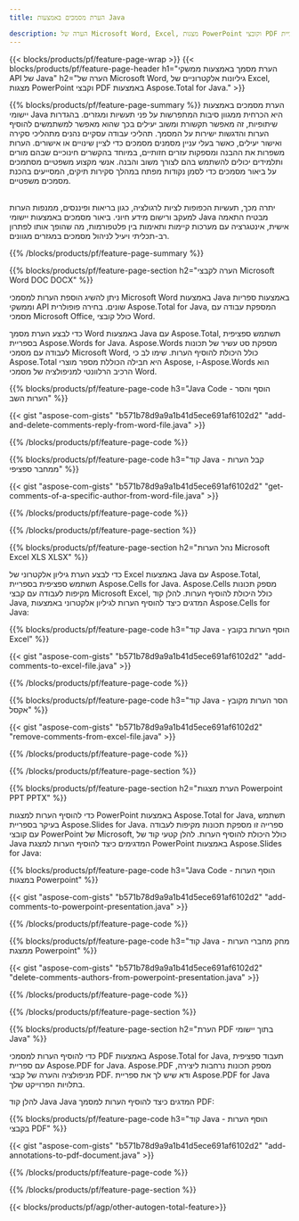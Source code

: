 ```yaml
---
title: הערת מסמכים באמצעות Java  

description: הערה של Microsoft Word, Excel, מצגות PowerPoint וקובצי PDF באמצעות אפליקציית Java שלך. נקה הערה בקלות.
---
```


{{< blocks/products/pf/feature-page-wrap >}}
{{< blocks/products/pf/feature-page-header h1="הערת מסמך באמצעות ממשקי API של Java" h2="הערה של Microsoft Word, גיליונות אלקטרוניים של Excel, מצגות PowerPoint וקבצי PDF באמצעות Aspose.Total for Java." >}}

{{% blocks/products/pf/feature-page-summary %}}
הערת מסמכים באמצעות יישומי Java היא הכרחית ממגוון סיבות המתפרשות על פני תעשיות ומגזרים.  בהגדרות שיתופיות, זה מאפשר תקשורת ומשוב יעילים בכך שהוא מאפשר למשתמשים להוסיף הערות והדגשות ישירות על המסמך. תהליכי עבודה עסקיים נהנים מתהליכי סקירה ואישור יעילים, כאשר בעלי עניין מסמנים מסמכים כדי לציין שינויים או אישורים. הערות משפרות את ההבנה ומספקות עזרים חזותיים, במיוחד בהקשרים חינוכיים שבהם מורים ותלמידים יכולים להשתמש בהם לצורך משוב והבנה.  אנשי מקצוע משפטיים מסתמכים על ביאור מסמכים כדי לסמן נקודות מפתח במהלך סקירות תיקים, המסייעים בהכנת מסמכים משפטיים. <br /><br />

יתרה מכך, תעשיות הכפופות לציות לרגולציה, כגון בריאות ופיננסים, ממנפות הערות למעקב ורישום מידע חיוני. ביאור מסמכים באמצעות יישומי Java מבטיח התאמה אישית, אינטגרציה עם מערכות קיימות ותאימות בין פלטפורמות, מה שהופך אותו לפתרון רב-תכליתי ויעיל לניהול מסמכים במגזרים מגוונים.

{{% /blocks/products/pf/feature-page-summary  %}}

{{% blocks/products/pf/feature-page-section  h2="הערה לקבצי Microsoft Word DOC DOCX" %}}

ניתן להשיג הוספת הערות למסמכי Microsoft Word באמצעות Java באמצעות ספריות וממשקי API שונים.  בחירה פופולרית Aspose.Total for Java, המספקת עבודה עם מסמכי Microsoft Office, כולל קובצי Word.   <br />

כדי לבצע הערת מסמך Word באמצעות Java עם Aspose.Total, תשתמש ספציפית בספריית Aspose.Words for Java.  Aspose.Words מספקת סט עשיר של תכונות לעבודה עם מסמכי Microsoft Word, כולל היכולת להוסיף הערות.  שימו לב כי Aspose.Total היא חבילה הכוללת מספר מוצרי Aspose, ו-Aspose.Words הוא הרכיב הרלוונטי למניפולציה של מסמכי Word.<br />

{{% blocks/products/pf/feature-page-code h3="Java Code - הוסף והסר הערות השב" %}}

{{< gist "aspose-com-gists" "b571b78d9a9a1b41d5ece691af6102d2" "add-and-delete-comments-reply-from-word-file.java" >}}

{{% /blocks/products/pf/feature-page-code  %}}

{{% blocks/products/pf/feature-page-code h3="קוד Java - קבל הערות ממחבר ספציפי" %}}

{{< gist "aspose-com-gists" "b571b78d9a9a1b41d5ece691af6102d2" "get-comments-of-a-specific-author-from-word-file.java" >}}

{{% /blocks/products/pf/feature-page-code  %}}

{{% /blocks/products/pf/feature-page-section %}}

{{% blocks/products/pf/feature-page-section  h2="נהל הערות Microsoft Excel XLS XLSX" %}}

כדי לבצע הערת גיליון אלקטרוני של Excel באמצעות Java עם Aspose.Total, תשתמש ספציפית בספריית Aspose.Cells for Java.  Aspose.Cells מספק תכונות מקיפות לעבודה עם קבצי Microsoft Excel, כולל היכולת להוסיף הערות.  להלן קוד Java, המדגים כיצד להוסיף הערות לגיליון אלקטרוני באמצעות Aspose.Cells for Java:<br />

{{% blocks/products/pf/feature-page-code h3="קוד Java - הוסף הערות בקובץ Excel" %}}

{{< gist "aspose-com-gists" "b571b78d9a9a1b41d5ece691af6102d2" "add-comments-to-excel-file.java" >}}

{{% /blocks/products/pf/feature-page-code  %}}

{{% blocks/products/pf/feature-page-code h3="קוד Java - הסר הערות מקובץ אקסל" %}}

{{< gist "aspose-com-gists" "b571b78d9a9a1b41d5ece691af6102d2" "remove-comments-from-excel-file.java" >}}

{{% /blocks/products/pf/feature-page-code  %}}

{{% /blocks/products/pf/feature-page-section %}}

{{% blocks/products/pf/feature-page-section  h2="הערת מצגות Powerpoint PPT PPTX" %}}

כדי להוסיף הערות למצגות PowerPoint באמצעות Aspose.Total for Java, תשתמש בעיקר בספריית Aspose.Slides for Java.  ספרייה זו מספקת תכונות מקיפות לעבודה עם קובצי PowerPoint של Microsoft, כולל היכולת להוסיף הערות.  להלן קטעי קוד של Java המדגימים כיצד להוסיף הערות למצגת PowerPoint באמצעות Aspose.Slides for Java:<br />

{{% blocks/products/pf/feature-page-code h3="Java Code - הוסף הערות במצגות Powerpoint" %}}

{{< gist "aspose-com-gists" "b571b78d9a9a1b41d5ece691af6102d2" "add-comments-to-powerpoint-presentation.java" >}}

{{% /blocks/products/pf/feature-page-code  %}}

{{% blocks/products/pf/feature-page-code h3="קוד Java - מחק מחברי הערות ממצגת Powerpoint" %}}

{{< gist "aspose-com-gists" "b571b78d9a9a1b41d5ece691af6102d2" "delete-comments-authors-from-powerpoint-presentation.java" >}}

{{% /blocks/products/pf/feature-page-code  %}}

{{% /blocks/products/pf/feature-page-section %}}

{{% blocks/products/pf/feature-page-section  h2="הערת PDF בתוך יישומי Java" %}}

כדי להוסיף הערות למסמכי PDF באמצעות Aspose.Total for Java, תעבוד ספציפית עם ספריית Aspose.PDF for Java.  Aspose.PDF מספק תכונות נרחבות ליצירה, מניפולציה והערה של קבצי PDF.  ודא שיש לך את ספריית Aspose.PDF for Java בתלויות הפרוייקט שלך. 

להלן קוד Java Java המדגים כיצד להוסיף הערות למסמך PDF:<br />

{{% blocks/products/pf/feature-page-code h3="קוד Java - הוסף הערות בקבצי PDF" %}}

{{< gist "aspose-com-gists" "b571b78d9a9a1b41d5ece691af6102d2" "add-annotations-to-pdf-document.java" >}}

{{% /blocks/products/pf/feature-page-code  %}}

{{% /blocks/products/pf/feature-page-section %}}

{{< blocks/products/pf/agp/other-autogen-total-feature>}}